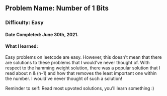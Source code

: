 ## Problem Name: Number of 1 Bits
### Difficulty: Easy
#### Date Completed: June 30th, 2021.

#### What I learned:
Easy problems on leetcode are easy. However, this doesn't mean that there are solutions to these problems that I would've never thought of.
With respect to the hamming weight solution, there was a popular solution that I read about n & (n-1) and how that removes the least important one within the number.
I would've never thought of such a solution! 

Reminder to self: Read most upvoted solutions, you'll learn something :)
